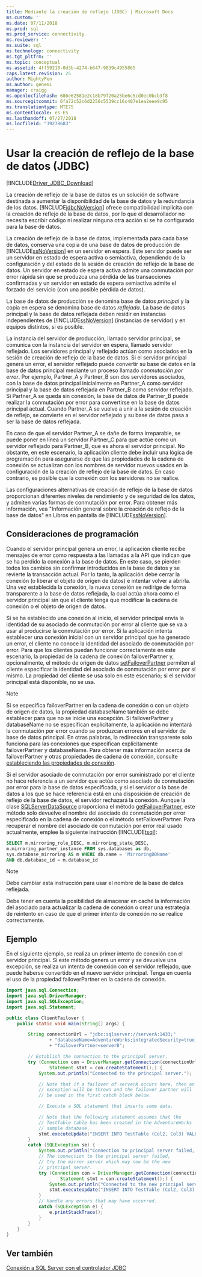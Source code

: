 ```yaml
---
title: Mediante la creación de reflejo (JDBC) | Microsoft Docs
ms.custom: ''
ms.date: 07/11/2018
ms.prod: sql
ms.prod_service: connectivity
ms.reviewer: ''
ms.suite: sql
ms.technology: connectivity
ms.tgt_pltfrm: ''
ms.topic: conceptual
ms.assetid: 4ff59218-0d3b-4274-b647-9839c4955865
caps.latest.revision: 25
author: MightyPen
ms.author: genemi
manager: craigg
ms.openlocfilehash: 686e62581e2c18b79f20a25be6c5cd0ec0bcb3f8
ms.sourcegitcommit: 6fa72c52c6d2256c5539cc16c407e1ea2eee9c95
ms.translationtype: MTE75
ms.contentlocale: es-ES
ms.lasthandoff: 07/27/2018
ms.locfileid: "39278683"
---
```

# <a name="using-database-mirroring-jdbc"></a>Usar la creación de reflejo de la base de datos (JDBC)
[!INCLUDE[Driver_JDBC_Download](../../includes/driver_jdbc_download.md)]

  La creación de reflejo de la base de datos es un solución de software destinada a aumentar la disponibilidad de la base de datos y la redundancia de los datos. [!INCLUDE[jdbcNoVersion](../../includes/jdbcnoversion_md.md)] ofrece compatibilidad implícita con la creación de reflejo de la base de datos, por lo que el desarrollador no necesita escribir código ni realizar ninguna otra acción si se ha configurado para la base de datos.  
  
 La creación de reflejo de la base de datos, implementada para cada base de datos, conserva una copia de una base de datos de producción de [!INCLUDE[ssNoVersion](../../includes/ssnoversion_md.md)] en un servidor en espera. Este servidor puede ser un servidor en estado de espera activa o semiactiva, dependiendo de la configuración y del estado de la sesión de creación de reflejo de la base de datos. Un servidor en estado de espera activa admite una conmutación por error rápida sin que se produzca una pérdida de las transacciones confirmadas y un servidor en estado de espera semiactiva admite el forzado del servicio (con una posible pérdida de datos).  
  
 La base de datos de producción se denomina base de datos *principal* y la copia en espera se denomina base de datos *reflejada*. La base de datos principal y la base de datos reflejada deben residir en instancias independientes de [!INCLUDE[ssNoVersion](../../includes/ssnoversion_md.md)] (instancias de servidor) y en equipos distintos, si es posible.  
  
 La instancia del servidor de producción, llamado servidor principal, se comunica con la instancia del servidor en espera, llamado servidor reflejado. Los servidores principal y reflejado actúan como asociados en la sesión de creación de reflejo de la base de datos. Si el servidor principal genera un error, el servidor reflejado puede convertir su base de datos en la base de datos principal mediante un proceso llamado *conmutación por error*. Por ejemplo, Partner_A y Partner_B son dos servidores asociados, con la base de datos principal inicialmente en Partner_A como servidor principal y la base de datos reflejada en Partner_B como servidor reflejado. Si Partner_A se queda sin conexión, la base de datos de Partner_B puede realizar la conmutación por error para convertirse en la base de datos principal actual. Cuando Partner_A se vuelve a unir a la sesión de creación de reflejo, se convierte en el servidor reflejado y su base de datos pasa a ser la base de datos reflejada.  
  
 En caso de que el servidor Partner_A se dañe de forma irreparable, se puede poner en línea un servidor Partner_C para que actúe como un servidor reflejado para Partner_B, que es ahora el servidor principal. No obstante, en este escenario, la aplicación cliente debe incluir una lógica de programación para asegurarse de que las propiedades de la cadena de conexión se actualizan con los nombres de servidor nuevos usados en la configuración de la creación de reflejo de la base de datos. En caso contrario, es posible que la conexión con los servidores no se realice.  
  
 Las configuraciones alternativas de creación de reflejo de la base de datos proporcionan diferentes niveles de rendimiento y de seguridad de los datos, y admiten varias formas de conmutación por error. Para obtener más información, vea "Información general sobre la creación de reflejo de la base de datos" en Libros en pantalla de [!INCLUDE[ssNoVersion](../../includes/ssnoversion_md.md)].  
  
## <a name="programming-considerations"></a>Consideraciones de programación  
 Cuando el servidor principal genera un error, la aplicación cliente recibe mensajes de error como respuesta a las llamadas a la API que indican que se ha perdido la conexión a la base de datos. En este caso, se pierden todos los cambios sin confirmar introducidos en la base de datos y se revierte la transacción actual. Por lo tanto, la aplicación debe cerrar la conexión (o liberar el objeto de origen de datos) e intentar volver a abrirla. Una vez establecida la conexión, la nueva conexión se redirige de forma transparente a la base de datos reflejada, la cual actúa ahora como el servidor principal sin que el cliente tenga que modificar la cadena de conexión o el objeto de origen de datos.  
  
 Si se ha establecido una conexión al inicio, el servidor principal envía la identidad de su asociado de conmutación por error al cliente que se va a usar al producirse la conmutación por error. Si la aplicación intenta establecer una conexión inicial con un servidor principal que ha generado un error, el cliente no conoce la identidad del asociado de conmutación por error. Para que los clientes puedan funcionar correctamente en este escenario, la propiedad de la cadena de conexión failoverPartner y, opcionalmente, el método de origen de datos [setFailoverPartner](../../connect/jdbc/reference/setfailoverpartner-method-sqlserverdatasource.md) permiten al cliente especificar la identidad del asociado de conmutación por error por sí mismo. La propiedad del cliente se usa solo en este escenario; si el servidor principal está disponible, no se usa.  
  
> [!NOTE]  
>  Si se especifica failoverPartner en la cadena de conexión o con un objeto de origen de datos, la propiedad databaseName también se debe establecer para que no se inicie una excepción. Si failoverPartner y databaseName no se especifican explícitamente, la aplicación no intentará la conmutación por error cuando se produzcan errores en el servidor de base de datos principal. En otras palabras, la redirección transparente solo funciona para las conexiones que especifican explícitamente failoverPartner y databaseName. Para obtener más información acerca de failoverPartner y otras propiedades de cadena de conexión, consulte [estableciendo las propiedades de conexión](../../connect/jdbc/setting-the-connection-properties.md).  
  
 Si el servidor asociado de conmutación por error suministrado por el cliente no hace referencia a un servidor que actúa como asociado de conmutación por error para la base de datos especificada, y si el servidor o la base de datos a los que se hace referencia está en una disposición de creación de reflejo de la base de datos, el servidor rechazará la conexión. Aunque la clase [SQLServerDataSource](../../connect/jdbc/reference/sqlserverdatasource-class.md) proporciona el método [getFailoverPartner](../../connect/jdbc/reference/getfailoverpartner-method-sqlserverdatasource.md), este método solo devuelve el nombre del asociado de conmutación por error especificado en la cadena de conexión o el método setFailoverPartner. Para recuperar el nombre del asociado de conmutación por error real usado actualmente, emplee la siguiente instrucción [!INCLUDE[tsql](../../includes/tsql_md.md)]:  
  
```sql
SELECT m.mirroring_role_DESC, m.mirroring_state_DESC,  
m.mirroring_partner_instance FROM sys.databases as db,  
sys.database_mirroring AS m WHERE db.name = 'MirroringDBName'  
AND db.database_id = m.database_id  
```  
  
> [!NOTE]  
>  Debe cambiar esta instrucción para usar el nombre de la base de datos reflejada.  
  
 Debe tener en cuenta la posibilidad de almacenar en caché la información del asociado para actualizar la cadena de conexión o crear una estrategia de reintento en caso de que el primer intento de conexión no se realice correctamente.  
  
## <a name="example"></a>Ejemplo  
 En el siguiente ejemplo, se realiza un primer intento de conexión con el servidor principal. Si este método genera un error y se devuelve una excepción, se realiza un intento de conexión con el servidor reflejado, que puede haberse convertido en el nuevo servidor principal. Tenga en cuenta el uso de la propiedad failoverPartner en la cadena de conexión.  
  
```java
import java.sql.Connection;
import java.sql.DriverManager;
import java.sql.SQLException;
import java.sql.Statement;

public class ClientFailover {
    public static void main(String[] args) {

        String connectionUrl = "jdbc:sqlserver://serverA:1433;" 
                + "databaseName=AdventureWorks;integratedSecurity=true;" 
                + "failoverPartner=serverB";

        // Establish the connection to the principal server.
        try (Connection con = DriverManager.getConnection(connectionUrl); 
                Statement stmt = con.createStatement();) {
            System.out.println("Connected to the principal server.");

            // Note that if a failover of serverA occurs here, then an
            // exception will be thrown and the failover partner will
            // be used in the first catch block below.

            // Execute a SQL statement that inserts some data.

            // Note that the following statement assumes that the
            // TestTable table has been created in the AdventureWorks
            // sample database.
            stmt.executeUpdate("INSERT INTO TestTable (Col2, Col3) VALUES ('a', 10)");
        }
        catch (SQLException se) {
            System.out.println("Connection to principal server failed, " + "trying the mirror server.");
            // The connection to the principal server failed,
            // try the mirror server which may now be the new
            // principal server.
            try (Connection con = DriverManager.getConnection(connectionUrl); 
                    Statement stmt = con.createStatement();) {
                System.out.println("Connected to the new principal server.");
                stmt.executeUpdate("INSERT INTO TestTable (Col2, Col3) VALUES ('a', 10)");
            }
            // Handle any errors that may have occurred.
            catch (SQLException e) {
                e.printStackTrace();
            }
        }
    }
}
```  
  
## <a name="see-also"></a>Ver también  
 [Conexión a SQL Server con el controlador JDBC](../../connect/jdbc/connecting-to-sql-server-with-the-jdbc-driver.md)  
  
  

